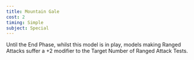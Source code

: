 ```yaml
---
title: Mountain Gale
cost: 2
timing: Simple
subject: Special
---
```

Until the End Phase, whilst this model is in play, models making Ranged Attacks suffer a +2 modifier to the Target Number of Ranged Attack Tests.